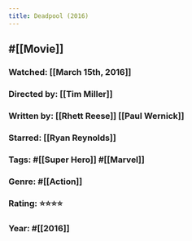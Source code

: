 ```yaml
---
title: Deadpool (2016)
---
```


## #[[Movie]]
### Watched: [[March 15th, 2016]]

### Directed by: [[Tim Miller]]

### Written by: [[Rhett Reese]] [[Paul Wernick]]

### Starred: [[Ryan Reynolds]]

### Tags: #[[Super Hero]] #[[Marvel]]

### Genre: #[[Action]]

### Rating: ⭐️⭐️⭐️⭐️

### Year: #[[2016]]
